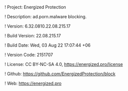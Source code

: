 ! Project: Energized Protection

! Description: ad.porn.malware blocking.

! Version: 6.32.0810.22.08.215.17

! Build Version: 22.08.215.17

! Build Date: Wed, 03 Aug 22 17:07:44 +06

! Version Code: 2151707

! License: CC BY-NC-SA 4.0, https://energized.pro/license

! Github: https://github.com/EnergizedProtection/block

! Web: https://energized.pro
